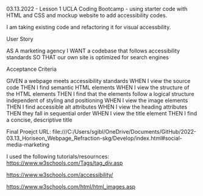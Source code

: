 03.13.2022 - Lesson 1 UCLA Coding Bootcamp - using starter code with HTML and CSS and mockup website to add accessibility codes.

I am taking existing code and refactoring it for visual accessbility.

User Story

AS A marketing agency
I WANT a codebase that follows accessibility standards
SO THAT our own site is optimized for search engines

Acceptance Criteria

GIVEN a webpage meets accessibility standards
WHEN I view the source code
THEN I find semantic HTML elements
WHEN I view the structure of the HTML elements
THEN I find that the elements follow a logical structure independent of styling and positioning
WHEN I view the image elements
THEN I find accessible alt attributes
WHEN I view the heading attributes
THEN they fall in sequential order
WHEN I view the title element
THEN I find a concise, descriptive title

Final Proejct URL:  file:///C:/Users/sgibl/OneDrive/Documents/GitHub/2022-03.13_Horiseon_Webpage_Refraction-skg/Develop/index.html#social-media-marketing

I used the following tutorials/resournces:
https://www.w3schools.com/Tags/tag_div.asp

https://www.w3schools.com/accessibility/

https://www.w3schools.com/html/html_images.asp
